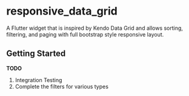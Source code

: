 # responsive_data_grid

A Flutter widget that is inspired by Kendo Data Grid and allows sorting, filtering, and paging with full bootstrap style responsive layout.

## Getting Started

**TODO**

1. Integration Testing
2. Complete the filters for various types

